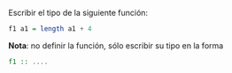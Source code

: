 Escribir el tipo de la siguiente función:

```Haskell
f1 a1 = length a1 + 4
```

**Nota**: no definir la función, sólo escribir su tipo en la forma

```Haskell
f1 :: ....
```
